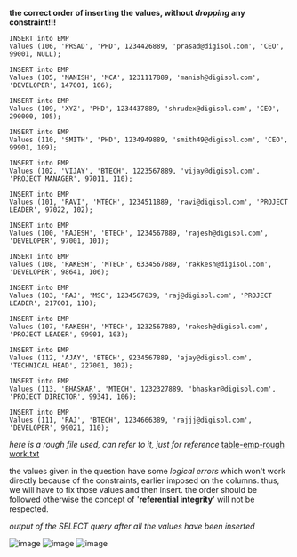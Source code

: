 **the correct order of inserting the values, without _dropping_ any constraint!!!**
```
INSERT into EMP
Values (106, 'PRSAD', 'PHD', 1234426889, 'prasad@digisol.com', 'CEO', 99001, NULL);

INSERT into EMP
Values (105, 'MANISH', 'MCA', 1231117889, 'manish@digisol.com', 'DEVELOPER', 147001, 106);

INSERT into EMP
Values (109, 'XYZ', 'PHD', 1234437889, 'shrudex@digisol.com', 'CEO', 290000, 105);

INSERT into EMP
Values (110, 'SMITH', 'PHD', 1234949889, 'smith49@digisol.com', 'CEO', 99901, 109);

INSERT into EMP
Values (102, 'VIJAY', 'BTECH', 1223567889, 'vijay@digisol.com', 'PROJECT MANAGER', 97011, 110);

INSERT into EMP
Values (101, 'RAVI', 'MTECH', 1234511889, 'ravi@digisol.com', 'PROJECT LEADER', 97022, 102);

INSERT into EMP
Values (100, 'RAJESH', 'BTECH', 1234567889, 'rajesh@digisol.com', 'DEVELOPER', 97001, 101);

INSERT into EMP
Values (108, 'RAKESH', 'MTECH', 6334567889, 'rakkesh@digisol.com', 'DEVELOPER', 98641, 106);

INSERT into EMP
Values (103, 'RAJ', 'MSC', 1234567839, 'raj@digisol.com', 'PROJECT LEADER', 217001, 110);

INSERT into EMP
Values (107, 'RAKESH', 'MTECH', 1232567889, 'rakesh@digisol.com', 'PROJECT LEADER', 99901, 103);

INSERT into EMP
Values (112, 'AJAY', 'BTECH', 9234567889, 'ajay@digisol.com', 'TECHNICAL HEAD', 227001, 102);

INSERT into EMP
Values (113, 'BHASKAR', 'MTECH', 1232327889, 'bhaskar@digisol.com', 'PROJECT DIRECTOR', 99341, 106);

INSERT into EMP
Values (111, 'RAJ', 'BTECH', 1234666389, 'rajjj@digisol.com', 'DEVELOPER', 99021, 110);
```

_here is a rough file used, can refer to it, just for reference_
[table-emp-rough work.txt](https://github.com/shrudex/DSE/files/10728667/table-emp-rough.work.txt)

the values given in the question have some _logical errors_ which won't work directly because of the constraints, earlier imposed on the columns. thus, we will have to fix those values and then insert. the order should be followed otherwise the concept of '**referential integrity**' will not be respected.


_output of the SELECT query after all the values have been inserted_

![image](https://user-images.githubusercontent.com/91502997/218637097-75689838-762d-4d7c-9e90-65c604087642.png)
![image](https://user-images.githubusercontent.com/91502997/218637151-0fa0ed1d-dad9-44e6-99bc-243701b50732.png)
![image](https://user-images.githubusercontent.com/91502997/218637177-bba1c76c-8dcb-4211-a02b-2085962f6831.png)



